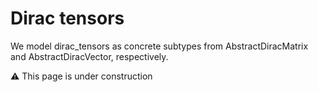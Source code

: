 # Dirac tensors

We model dirac_tensors as concrete subtypes from AbstractDiracMatrix and AbstractDiracVector, respectively.

:warning: This page is under construction
